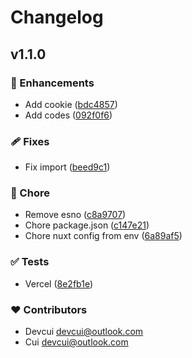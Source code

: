 # Changelog


## v1.1.0


### 🚀 Enhancements

- Add cookie ([bdc4857](https://github.com/devcui/nuxt-auth-toolkit/commit/bdc4857))
- Add codes ([092f0f6](https://github.com/devcui/nuxt-auth-toolkit/commit/092f0f6))

### 🩹 Fixes

- Fix import ([beed9c1](https://github.com/devcui/nuxt-auth-toolkit/commit/beed9c1))

### 🏡 Chore

- Remove esno ([c8a9707](https://github.com/devcui/nuxt-auth-toolkit/commit/c8a9707))
- Chore package.json ([c147e21](https://github.com/devcui/nuxt-auth-toolkit/commit/c147e21))
- Chore nuxt config from env ([6a89af5](https://github.com/devcui/nuxt-auth-toolkit/commit/6a89af5))

### ✅ Tests

- Vercel ([8e2fb1e](https://github.com/devcui/nuxt-auth-toolkit/commit/8e2fb1e))

### ❤️ Contributors

- Devcui <devcui@outlook.com>
- Cui <devcui@outlook.com>

